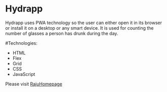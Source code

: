 # Hydrapp

Hydrapp uses PWA technology so the user can either open it in its browser or install it on a desktop or any smart device. It is used for counting the number of glasses a person has drunk during the day.

#Technologies:

- HTML
- Flex
- Grid
- CSS
- JavaScript

Please visit [RajuHomepage](https://rajuhydrapp.netlify.app)


